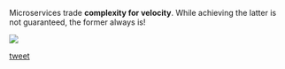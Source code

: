 Microservices trade **complexity for velocity**. While achieving the latter is not guaranteed, the former always is!

![](/imgs/uber_microservices_graph.jpg)

[tweet](https://twitter.com/bibryam/status/1172050320442241026)
